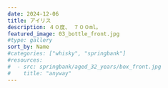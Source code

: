 ```yaml
---
date: 2024-12-06
title: アイリス
description: ４０度、 ７００ml。
featured_image: 03_bottle_front.jpg
#type: gallery
sort_by: Name
#categories: ["whisky", "springbank"]
#resources:
#  - src: springbank/aged_32_years/box_front.jpg
#    title: "anyway"
---
```

